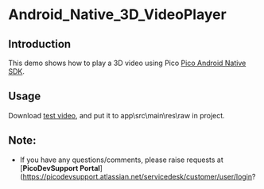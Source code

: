 # Android_Native_3D_VideoPlayer

## Introduction
This demo shows how to play a 3D video using Pico [Pico Android Native SDK](http://us-dev.picovr.com/sdk/index?id=49).


## Usage

Download [test video](https://internal-picocloud.picovr.com:8443/picocloud/f/b79070ddc1/), and put it to app\src\main\res\raw in project.

## Note:
- If you have any questions/comments, please raise requests at [**PicoDevSupport Portal**](https://picodevsupport.atlassian.net/servicedesk/customer/user/login?
